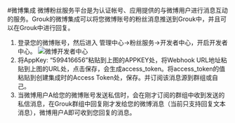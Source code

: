 #微博集成
微博粉丝服务平台是为认证帐号、应用提供的与微博用户进行消息互动的服务。Grouk的微博集成可以将您微博账号的粉丝消息推送到Grouk中，并且可以在Grouk中进行回复。


1. 登录您的微博账号，然后进入 管理中心->粉丝服务->开发者中心，开启开发者中心。
![微博开发者中心](https://s3.cn-north-1.amazonaws.com.cn/grouk-public/integration/weibo/weibo_step1.png)
2. 将AppKey: “599416656”粘贴到上图的APPKEY处，将Webhook URL地址粘贴到上图的URL处，点击保存，会生成access_token。将access_token的值粘贴到创建集成时的Access Token处，保存。并订阅该消息源到群组或自己。
3. 当微博用户A给您的微博账号发送私信时，会在刚才订阅的群组中收到发送的私信消息，在Grouk群组中回复刚才发给您的微博消息（当前只支持回复文本消息），微博用户A即可收到您回复的消息。